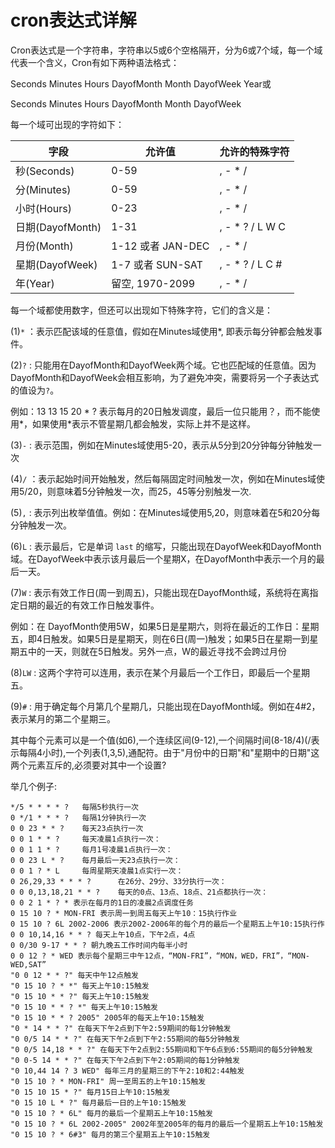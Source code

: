 # cron表达式详解

Cron表达式是一个字符串，字符串以5或6个空格隔开，分为6或7个域，每一个域代表一个含义，Cron有如下两种语法格式： 

Seconds Minutes Hours DayofMonth Month DayofWeek Year或 

Seconds Minutes Hours DayofMonth Month DayofWeek

每一个域可出现的字符如下：
 
字段 | 允许值 | 允许的特殊字符
--- | --- | ---
秒(Seconds) | 0-59 | , - * /
分(Minutes) | 0-59 | , - * / 
小时(Hours) | 0-23 | , - * / 
日期(DayofMonth) | 1-31 | , - * ? / L W C 
月份(Month) | 1-12 或者 JAN-DEC | , - * / 
星期(DayofWeek) | 1-7 或者 SUN-SAT | , - * ? / L C # 
年(Year) | 留空, 1970-2099 | , - * /

每一个域都使用数字，但还可以出现如下特殊字符，它们的含义是： 

(1)`*` ：表示匹配该域的任意值，假如在Minutes域使用*, 即表示每分钟都会触发事件。

(2)`?` : 只能用在DayofMonth和DayofWeek两个域。它也匹配域的任意值。因为DayofMonth和DayofWeek会相互影响，为了避免冲突，需要将另一个子表达式的值设为`?`。

例如：13 13 15 20 * ?  表示每月的20日触发调度，最后一位只能用？，而不能使用*，如果使用*表示不管星期几都会触发，实际上并不是这样。 

(3)`-` : 表示范围，例如在Minutes域使用5-20，表示从5分到20分钟每分钟触发一次 

(4)`/` ：表示起始时间开始触发，然后每隔固定时间触发一次，例如在Minutes域使用5/20，则意味着5分钟触发一次，而25，45等分别触发一次. 

(5)`,` : 表示列出枚举值值。例如：在Minutes域使用5,20，则意味着在5和20分每分钟触发一次。 

(6)`L` : 表示最后，它是单词 `last` 的缩写，只能出现在DayofWeek和DayofMonth域。在DayofWeek中表示该月最后一个星期X，在DayofMonth中表示一个月的最后一天。

(7)`W` : 表示有效工作日(周一到周五)，只能出现在DayofMonth域，系统将在离指定日期的最近的有效工作日触发事件。

例如：在 DayofMonth使用5W，如果5日是星期六，则将在最近的工作日：星期五，即4日触发。如果5日是星期天，则在6日(周一)触发；如果5日在星期一到星期五中的一天，则就在5日触发。另外一点，W的最近寻找不会跨过月份 

(8)`LW` : 这两个字符可以连用，表示在某个月最后一个工作日，即最后一个星期五。 

(9)`#` : 用于确定每个月第几个星期几，只能出现在DayofMonth域。例如在4#2，表示某月的第二个星期三。

其中每个元素可以是一个值(如6),一个连续区间(9-12),一个间隔时间(8-18/4)(/表示每隔4小时),一个列表(1,3,5),通配符。由于"月份中的日期"和"星期中的日期"这两个元素互斥的,必须要对其中一个设置?

举几个例子:
 
```
*/5 * * * * ?   每隔5秒执行一次
0 */1 * * * ?   每隔1分钟执行一次
0 0 23 * * ?    每天23点执行一次
0 0 1 * * ?     每天凌晨1点执行一次：
0 0 1 1 * ?     每月1号凌晨1点执行一次：
0 0 23 L * ?    每月最后一天23点执行一次：
0 0 1 ? * L     每周星期天凌晨1点实行一次：
0 26,29,33 * * * ?      在26分、29分、33分执行一次：
0 0 0,13,18,21 * * ?    每天的0点、13点、18点、21点都执行一次：
0 0 2 1 * ? * 表示在每月的1日的凌晨2点调度任务 
0 15 10 ? * MON-FRI 表示周一到周五每天上午10：15执行作业 
0 15 10 ? 6L 2002-2006 表示2002-2006年的每个月的最后一个星期五上午10:15执行作
0 0 10,14,16 * * ? 每天上午10点，下午2点，4点 
0 0/30 9-17 * * ? 朝九晚五工作时间内每半小时 
0 0 12 ? * WED 表示每个星期三中午12点，“MON-FRI”，“MON，WED，FRI”，“MON-WED,SAT”
"0 0 12 * * ?" 每天中午12点触发 
"0 15 10 ? * *" 每天上午10:15触发 
"0 15 10 * * ?" 每天上午10:15触发 
"0 15 10 * * ? *" 每天上午10:15触发 
"0 15 10 * * ? 2005" 2005年的每天上午10:15触发 
"0 * 14 * * ?" 在每天下午2点到下午2:59期间的每1分钟触发 
"0 0/5 14 * * ?" 在每天下午2点到下午2:55期间的每5分钟触发 
"0 0/5 14,18 * * ?" 在每天下午2点到2:55期间和下午6点到6:55期间的每5分钟触发 
"0 0-5 14 * * ?" 在每天下午2点到下午2:05期间的每1分钟触发 
"0 10,44 14 ? 3 WED" 每年三月的星期三的下午2:10和2:44触发 
"0 15 10 ? * MON-FRI" 周一至周五的上午10:15触发 
"0 15 10 15 * ?" 每月15日上午10:15触发 
"0 15 10 L * ?" 每月最后一日的上午10:15触发 
"0 15 10 ? * 6L" 每月的最后一个星期五上午10:15触发 
"0 15 10 ? * 6L 2002-2005" 2002年至2005年的每月的最后一个星期五上午10:15触发 
"0 15 10 ? * 6#3" 每月的第三个星期五上午10:15触发
```
